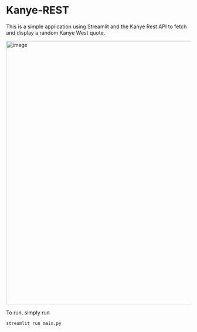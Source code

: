 # Kanye-REST

This is a simple application using Streamlit and the Kanye Rest API to fetch and display a random Kanye West quote.

<img width="717" alt="image" src="https://github.com/chloeb292/Kanye-REST/assets/66789673/10095c08-b6a4-48f0-9c07-9acfe3b2df09">


To run, simply run
<pre><code>streamlit run main.py</code></pre>
